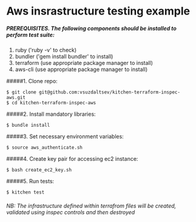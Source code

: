 # Aws insrastructure testing example

##### PREREQUISITES. The following components should be installed to perform test suite:
1. ruby ('ruby -v' to check)
2. bundler ('gem install bundler' to install)
3. terraform (use appropriate package manager to install)
4. aws-cli (use appropriate package manager to install)

#####1. Clone repo:
```
$ git clone git@github.com:vsuzdaltsev/kitchen-terraform-inspec-aws.git
$ cd kitchen-terraform-inspec-aws
```
#####2. Install mandatory libraries:
```
$ bundle install
```
#####3. Set necessary environment variables:
```
$ source aws_authenticate.sh
```
#####4. Create key pair for accessing ec2 instance:
```
$ bash create_ec2_key.sh
```
#####5. Run tests:
```
$ kitchen test
```
###### NB: The infrastructure defined within terrafrom files will be created, validated using inspec controls and then destroyed